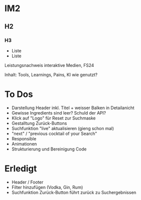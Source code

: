 # IM2
## H2
### H3
- Liste
- Liste

 Leistungsnachweis interaktive Medien, FS24

Inhalt: Tools, Learnings, Pains, KI wie genutzt? 

# To Dos
- Darstellung Header inkl. Titel + weisser Balken in Detailanicht
- Gewisse Ingredients sind leer? Schuld der API?
- Klick auf "Logo" für Reset zur Suchmaske
- Gestalltung Zurück-Buttons
- Suchfunktion "live" aktualisieren (gieng schon mal)
- "next" / "previous cocktail of your Search" 
- Responsible
- Animationen
- Strukturierung und Bereinigung Code

# Erledigt
- Header / Footer
- Filter hinzufügen (Vodka, Gin, Rum)
- Suchfunktion Zurück-Button führt zurück zu Suchergebnissen